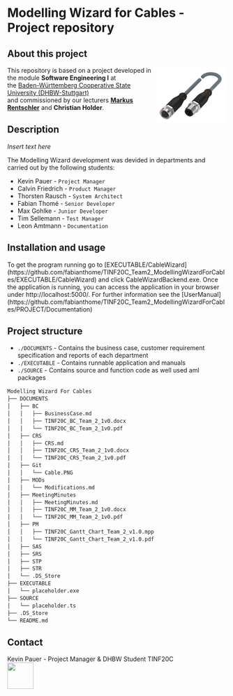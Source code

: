 # Modelling Wizard for Cables - Project repository  

## About this project

<p><img src="https://github.com/fabianthome/TINF20C_Team2_ModellingWizardForCables/blob/master/PROJECT/Git/Cable.PNG" align=right width="160" height="130"> This repository is based on a project developed in the module <b>Software Engineering I</b> at</br> the <a href=https://www.dhbw-stuttgart.de/>Baden-Württemberg Cooperative State University (DHBW-Stuttgart)</a></br> and commissioned by our lecturers <a href=http://wwwlehre.dhbw-stuttgart.de/~rentschler/><b>Markus Rentschler</b></a> and <b>Christian Holder</b>. 
</p>

## Description

<p><i>Insert text here</i>

The Modelling Wizard development was devided in departments and carried out by the following students:

* Kevin Pauer       -  `Project Manager`
* Calvin Friedrich  -  `Product Manager`
* Thorsten Rausch   -  `System Architect`
* Fabian Thomé      -  `Senior Developer`
* Max Gohlke        -  `Junior Developer`
* Tim Sellemann     -  `Test Manager`
* Leon Amtmann      -  `Documentation`
</p>

## Installation and usage

<p>To get the program running go to [EXECUTABLE/CableWizard](https://github.com/fabianthome/TINF20C_Team2_ModellingWizardForCables/EXECUTABLE/CableWizard) and click CableWizardBackend.exe. Once the application is running, you can access the application in your browser under http://localhost:5000/. For further information see the [UserManual](https://github.com/fabianthome/TINF20C_Team2_ModellingWizardForCables/PROJECT/Documentation)
</p>

## Project structure

* `./DOCUMENTS`  - Contains the business case, customer requirement specification and reports of each department 
* `./EXECUTABLE` - Contains runnable application and manuals
* `./SOURCE`     - Contains source and function code as well used aml packages

```bash
Modelling Wizard For Cables
├── DOCUMENTS
│   ├── BC
│   │   ├── BusinessCase.md
│   │   ├── TINF20C_BC_Team_2_1v0.docx
│   │   └── TINF20C_BC_Team_2_1v0.pdf
│   ├── CRS
│   │   ├── CRS.md
│   │   ├── TINF20C_CRS_Team_2_1v0.docx
│   │   └── TINF20C_CRS_Team_2_1v0.pdf
│   ├── Git
│   │   └── Cable.PNG
│   ├── MODs
│   │   └── Modifications.md
│   ├── MeetingMinutes
│   │   ├── MeetingMinutes.md
│   │   ├── TINF20C_MM_Team_2_1v0.docx
│   │   └── TINF20C_MM_Team_2_1v0.pdf
│   ├── PM
│   │   ├── TINF20C_Gantt_Chart_Team_2_v1.0.mpp
│   │   └── TINF20C_Gantt_Chart_Team_2_v1.0.pdf
│   ├── SAS
│   ├── SRS
│   ├── STP
│   ├── STR
│   └── .DS_Store
├── EXECUTABLE
│   └── placeholder.exe
├── SOURCE
│   └── placeholder.ts
├── .DS_Store
└── README.md
```

## Contact

<p>Kevin Pauer - Project Manager & DHBW Student TINF20C<br><a href="mailto:inf20003@lehre.dhbw-stuttgart.de?"><img width="60" height="60" src="https://icon-library.com/images/mail-icon-png-transparent/mail-icon-png-transparent-3.jpg"/></a>
</p>
